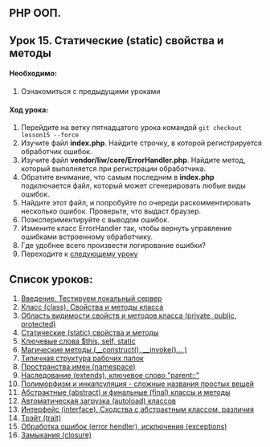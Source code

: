 ## PHP ООП.
## Урок 15. Статические (static) свойства и методы

#### Необходимо:
1. Ознакомиться с предыдущими уроками

#### Ход урока:
1. Перейдите на ветку пятнадцатого урока командой ```git checkout lesson15 --force```
2. Изучите файл **index.php**. Найдите строчку, в которой регистрируется обработчик ошибок.
3. Изучите файл **vendor/liw/core/ErrorHandler.php**. Найдите метод, который выполняется при регистрации обработчика.
4. Обратите внимание, что самым последним в **index.php** подключается файл, который может сгенерировать любые виды ошибок.
5. Найдите этот файл, и попробуйте по очереди раскомментировать несколько ошибок. Проверьте, что выдаст браузер.
6. Поэкспериментируйте с выводом ошибок.
7. Измените класс ErrorHandler так, чтобы вернуть управление ошибками встроенному обработчику.
8. Где удобнее всего произвести логирование ошибки?
9. Переходите к [следующему уроку](https://github.com/altiore/mm/tree/lesson16)


## Список уроков:
1. [Введение. Тестируем локальный сервер](https://github.com/altiore/mm/tree/lesson1)
2. [Класс (class). Свойства и методы класса](https://github.com/altiore/mm/tree/lesson2)
3. [Область видимости свойств и методов класса (private, public, protected)](https://github.com/altiore/mm/tree/lesson3)
4. [Статические (static) свойства и методы](https://github.com/altiore/mm/tree/lesson4)
5. [Ключевые слова $this, self, static](https://github.com/altiore/mm/tree/lesson5)
6. [Магические методы (__construct(), __invoke()... )](https://github.com/altiore/mm/tree/lesson6)
7. [Типичная структура рабочих папок](https://github.com/altiore/mm/tree/lesson7)
8. [Пространства имен (namespace)](https://github.com/altiore/mm/tree/lesson8)
9. [Наследование (extends), ключевое слово "parent::"](https://github.com/altiore/mm/tree/lesson9)
10. [Полиморфизм и инкапсуляция - сложные названия простых вещей](https://github.com/altiore/mm/tree/lesson10)
11. [Абстрактные (abstract) и финальные (final) классы и методы](https://github.com/altiore/mm/tree/lesson11)
12. [Автоматическая загрузка (autoload) классов](https://github.com/altiore/mm/tree/lesson12)
13. [Интерфейс (interface). Сходства с абстрактным классом, различия](https://github.com/altiore/mm/tree/lesson13)
14. [Трэйт (trait)](https://github.com/altiore/mm/tree/lesson14)
15. [Обработка ошибок (error hendler), исключения (exceptions)](https://github.com/altiore/mm/tree/lesson15)
16. [Замыкания (closure)](https://github.com/altiore/mm/tree/lesson16)

